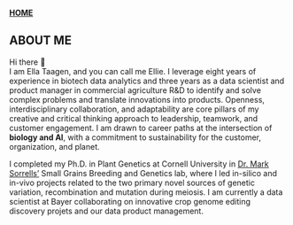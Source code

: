 **<span style="color: grey;"> [HOME](./index.md) </span>**

## ABOUT ME  

Hi there 👋  
I am Ella Taagen, and you can call me Ellie. I leverage eight years of experience in biotech data analytics and three years as a data scientist and product manager in commercial agriculture R&D to identify and solve complex problems and translate innovations into products. Openness, interdisciplinary collaboration, and adaptability are core pillars of my creative and critical thinking approach to leadership, teamwork, and customer engagement. I am drawn to career paths at the intersection of **biology and AI**, with a commitment to sustainability for the customer, organization, and planet.

I completed my Ph.D. in Plant Genetics at Cornell University in [Dr. Mark Sorrells’](https://plbrgen.cals.cornell.edu/people/mark-sorrells/) Small Grains Breeding and Genetics lab, where I led in-silico and in-vivo projects related to the two primary novel sources of genetic variation, recombination and mutation during meiosis. I am currently a data scientist at Bayer collaborating on innovative crop genome editing discovery projets and our data product management.



 

